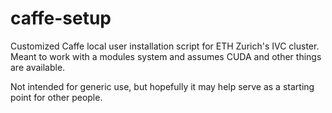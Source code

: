 # caffe-setup
Customized Caffe local user installation script for ETH Zurich's IVC cluster.
Meant to work with a modules system and assumes CUDA and other things are available.

Not intended for generic use, but hopefully it may help serve as a starting point
for other people.
